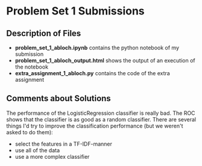 # Problem Set 1 Submissions

## Description of Files
- **problem_set_1_abloch.ipynb** contains the python notebook of my submission
- **problem_set_1_abloch_output.html** shows the output of an execution of the notebook
- **extra_assignment_1_abloch.py** contains the code of the extra assignment

## Comments about Solutions
The performance of the LogisticRegression classifier is really bad. The ROC shows that the classifier is as good as a random classifier. There are several things I'd try to improve the classification performance (but we weren't asked to do them):
- select the features in a TF-IDF-manner
- use all of the data
- use a more complex classifier
